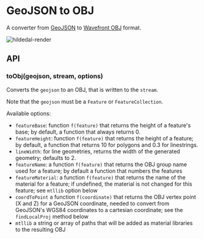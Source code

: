 GeoJSON to OBJ
==============

A converter from [GeoJSON](http://geojson.org) to 
[Wavefront OBJ](https://en.wikipedia.org/wiki/Wavefront_.obj_file) format.

![hildedal-render](https://cloud.githubusercontent.com/assets/1246614/10125338/8c915d0e-6570-11e5-84da-4ac7ea0963a6.png)

## API

### toObj(geojson, stream, options)

Converts the `geojson` to an OBJ, that is written to the `stream`.

Note that the `geojson` must be a `Feature` or `FeatureCollection`.

Available options:

* `featureBase`: function `f(feature)` that returns the height of
  a feature's base; by default, a function that always returns 0.
* `featureHeight`: function `f(feature)` that returns the height of
  a feature; by default, a function that returns 10 for polygons and
  0.3 for linestrings.
* `lineWidth`: for line geometries, returns the width of the generated
  geometry; defaults to 2.
* `featureName`: a function `f(feature)` that returns the OBJ group
  name used for a feature; by default a function that numbers the
  features
* `featureMaterial`: a function `f(feature)` that returns the name
  of the material for a feature; if undefined, the material is
  not changed for this feature; see `mtllib` option below
* `coordToPoint` a function `f(coordinate)` that returns the
  OBJ vertex point (X and Z) for a GeoJSON coordinate, needed to
  convert from GeoJSON's WGS84 coordinates to a cartesian coordinate;
  see the `findLocalProj` method below
* `mtllib` a string or array of paths that will be added as material
  libraries to the resulting OBJ
